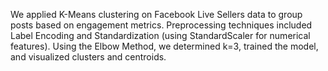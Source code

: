 We applied K-Means clustering on Facebook Live Sellers data to group posts based on engagement metrics. Preprocessing techniques included Label Encoding and Standardization (using StandardScaler for numerical features). Using the Elbow Method, we determined k=3, trained the model, and visualized clusters and centroids.
